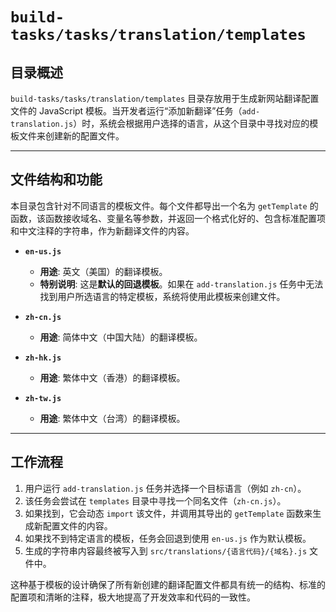 # `build-tasks/tasks/translation/templates`

## 目录概述

`build-tasks/tasks/translation/templates` 目录存放用于生成新网站翻译配置文件的 JavaScript 模板。当开发者运行“添加新翻译”任务（`add-translation.js`）时，系统会根据用户选择的语言，从这个目录中寻找对应的模板文件来创建新的配置文件。

---

## 文件结构和功能

本目录包含针对不同语言的模板文件。每个文件都导出一个名为 `getTemplate` 的函数，该函数接收域名、变量名等参数，并返回一个格式化好的、包含标准配置项和中文注释的字符串，作为新翻译文件的内容。

-   **`en-us.js`**
    -   **用途**: 英文（美国）的翻译模板。
    -   **特别说明**: 这是**默认的回退模板**。如果在 `add-translation.js` 任务中无法找到用户所选语言的特定模板，系统将使用此模板来创建文件。

-   **`zh-cn.js`**
    -   **用途**: 简体中文（中国大陆）的翻译模板。

-   **`zh-hk.js`**
    -   **用途**: 繁体中文（香港）的翻译模板。

-   **`zh-tw.js`**
    -   **用途**: 繁体中文（台湾）的翻译模板。

---

## 工作流程

1.  用户运行 `add-translation.js` 任务并选择一个目标语言（例如 `zh-cn`）。
2.  该任务会尝试在 `templates` 目录中寻找一个同名文件（`zh-cn.js`）。
3.  如果找到，它会动态 `import` 该文件，并调用其导出的 `getTemplate` 函数来生成新配置文件的内容。
4.  如果找不到特定语言的模板，任务会回退到使用 `en-us.js` 作为默认模板。
5.  生成的字符串内容最终被写入到 `src/translations/{语言代码}/{域名}.js` 文件中。

这种基于模板的设计确保了所有新创建的翻译配置文件都具有统一的结构、标准的配置项和清晰的注释，极大地提高了开发效率和代码的一致性。